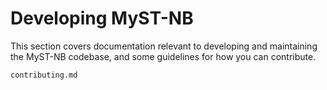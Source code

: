 # Developing MyST-NB

This section covers documentation relevant to developing and maintaining the MyST-NB
codebase, and some guidelines for how you can contribute.

```{toctree}
contributing.md
```
